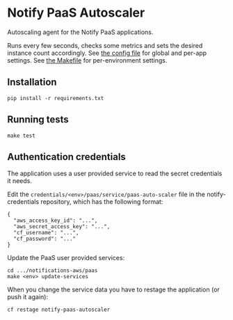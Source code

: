 # Notify PaaS Autoscaler

Autoscaling agent for the Notify PaaS applications.

Runs every few seconds, checks some metrics and sets the desired instance count accordingly. See [the config file](config.tpl.yml) for global and per-app settings. See [the Makefile](Makefile) for per-environment settings.

## Installation

```
pip install -r requirements.txt
```

## Running tests

```
make test
```

## Authentication credentials

The application uses a user provided service to read the secret credentials it needs.

Edit the ```credentials/<env>/paas/service/paas-auto-scaler``` file in the notify-credentials repository, which has the following format:

```
{
  "aws_access_key_id": "...",
  "aws_secret_access_key": "...",
  "cf_username": "...",
  "cf_password": "..."
}
```

Update the PaaS user provided services:

```
cd .../notifications-aws/paas
make <env> update-services
```

When you change the service data you have to restage the application (or push it again):

```
cf restage notify-paas-autoscaler
```
